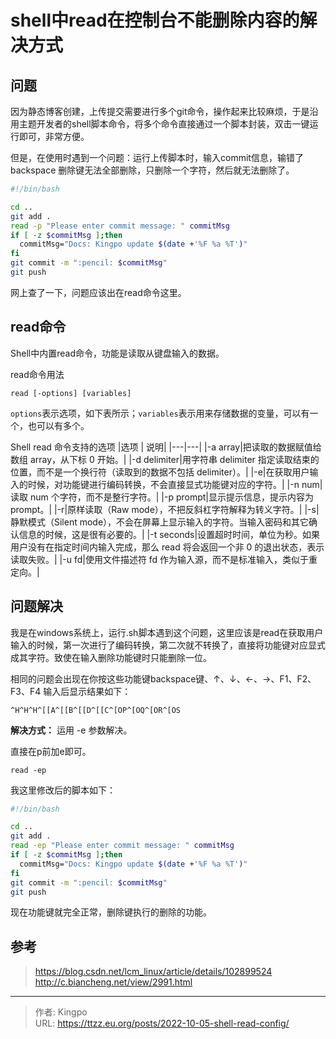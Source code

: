 # shell中read在控制台不能删除内容的解决方式


<!--more-->
## 问题
因为静态博客创建，上传提交需要进行多个git命令，操作起来比较麻烦，于是沿用主题开发者的shell脚本命令，将多个命令直接通过一个脚本封装，双击一键运行即可，非常方便。

但是，在使用时遇到一个问题：运行上传脚本时，输入commit信息，输错了 backspace 删除键无法全部删除，只删除一个字符，然后就无法删除了。

```bash
#!/bin/bash

cd ..
git add .
read -p "Please enter commit message: " commitMsg
if [ -z $commitMsg ];then
  commitMsg="Docs: Kingpo update $(date +'%F %a %T')"
fi
git commit -m ":pencil: $commitMsg"
git push
```

网上查了一下，问题应该出在read命令这里。

## read命令
Shell中内置read命令，功能是读取从键盘输入的数据。

read命令用法
``` 
read [-options] [variables]
```

`options`表示选项，如下表所示；`variables`表示用来存储数据的变量，可以有一个，也可以有多个。

Shell read 命令支持的选项
|选项 | 说明|
|---|---|
|-a array|把读取的数据赋值给数组 array，从下标 0 开始。|
|-d delimiter|用字符串 delimiter 指定读取结束的位置，而不是一个换行符（读取到的数据不包括 delimiter）。|
|-e|在获取用户输入的时候，对功能键进行编码转换，不会直接显式功能键对应的字符。|
|-n num|读取 num 个字符，而不是整行字符。|
|-p prompt|显示提示信息，提示内容为 prompt。|
|-r|原样读取（Raw mode），不把反斜杠字符解释为转义字符。|
|-s|静默模式（Silent mode），不会在屏幕上显示输入的字符。当输入密码和其它确认信息的时候，这是很有必要的。|
|-t seconds|设置超时时间，单位为秒。如果用户没有在指定时间内输入完成，那么 read 将会返回一个非 0 的退出状态，表示读取失败。|
|-u fd|使用文件描述符 fd 作为输入源，而不是标准输入，类似于重定向。|

## 问题解决
我是在windows系统上，运行.sh脚本遇到这个问题，这里应该是read在获取用户输入的时候，第一次进行了编码转换，第二次就不转换了，直接将功能键对应显式成其字符。致使在输入删除功能键时只能删除一位。

相同的问题会出现在你按这些功能键backspace键、↑、↓、←、→、F1、F2、F3、F4
输入后显示结果如下：
```
^H^H^H^[[A^[[B^[[D^[[C^[OP^[OQ^[OR^[OS
```

**解决方式：**
运用 -e 参数解决。

直接在p前加e即可。
```
read -ep 
```

我这里修改后的脚本如下：
```bash
#!/bin/bash

cd ..
git add .
read -ep "Please enter commit message: " commitMsg
if [ -z $commitMsg ];then
  commitMsg="Docs: Kingpo update $(date +'%F %a %T')"
fi
git commit -m ":pencil: $commitMsg"
git push
```

现在功能键就完全正常，删除键执行的删除的功能。

## 参考
> https://blog.csdn.net/lcm_linux/article/details/102899524    
> http://c.biancheng.net/view/2991.html

---

> 作者: Kingpo  
> URL: https://ttzz.eu.org/posts/2022-10-05-shell-read-config/  


